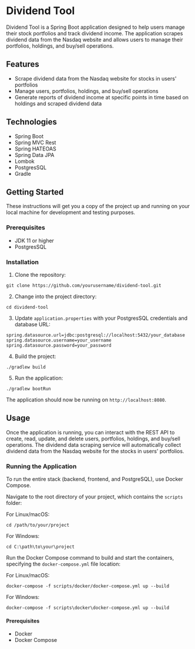 # Dividend Tool

Dividend Tool is a Spring Boot application designed to help users manage their stock portfolios and track dividend income. The application scrapes dividend data from the Nasdaq website and allows users to manage their portfolios, holdings, and buy/sell operations.

## Features

- Scrape dividend data from the Nasdaq website for stocks in users' portfolios
- Manage users, portfolios, holdings, and buy/sell operations
- Generate reports of dividend income at specific points in time based on holdings and scraped dividend data

## Technologies

- Spring Boot
- Spring MVC Rest
- Spring HATEOAS
- Spring Data JPA
- Lombok
- PostgresSQL
- Gradle

## Getting Started

These instructions will get you a copy of the project up and running on your local machine for development and testing purposes.

### Prerequisites

- JDK 11 or higher
- PostgresSQL

### Installation

1. Clone the repository:

```
git clone https://github.com/yourusername/dividend-tool.git
```


2. Change into the project directory:

```
cd dividend-tool
```


3. Update `application.properties` with your PostgresSQL credentials and database URL:

```
spring.datasource.url=jdbc:postgresql://localhost:5432/your_database
spring.datasource.username=your_username
spring.datasource.password=your_password
```


4. Build the project:

```
./gradlew build
```


5. Run the application:

```
./gradlew bootRun
```


The application should now be running on `http://localhost:8080`.

## Usage

Once the application is running, you can interact with the REST API to create, read, update, and delete users, portfolios, holdings, and buy/sell operations. The dividend data scraping service will automatically collect dividend data from the Nasdaq website for the stocks in users' portfolios.

### Running the Application

To run the entire stack (backend, frontend, and PostgreSQL), use Docker Compose.

Navigate to the root directory of your project, which contains the `scripts` folder:

For Linux/macOS:
```
cd /path/to/your/project
```

For Windows:
```
cd C:\path\to\your\project
```

Run the Docker Compose command to build and start the containers, specifying the `docker-compose.yml` file location:

For Linux/macOS:
```
docker-compose -f scripts/docker/docker-compose.yml up --build
```

For Windows:
```
docker-compose -f scripts\docker\docker-compose.yml up --build
```


#### Prerequisites

- Docker
- Docker Compose

